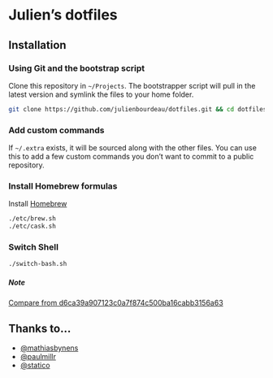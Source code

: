 # Julien’s dotfiles

## Installation

### Using Git and the bootstrap script

Clone this repository in `~/Projects`. The bootstrapper script will pull in the latest version and symlink the files to your home folder.

```bash
git clone https://github.com/julienbourdeau/dotfiles.git && cd dotfiles && bash symlink-dotfiles.sh
```


### Add custom commands

If `~/.extra` exists, it will be sourced along with the other files. You can use this to add a few custom commands you don’t want to commit to a public repository.


### Install Homebrew formulas

Install [Homebrew](http://brew.sh/)

```bash
./etc/brew.sh
./etc/cask.sh
```

### Switch Shell

```bash
./switch-bash.sh
```

##### Note

[Compare from d6ca39a907123c0a7f874c500ba16cabb3156a63](https://github.com/mathiasbynens/dotfiles/compare/d6ca39a907123c0a7f874c500ba16cabb3156a63...master)

## Thanks to…

* [@mathiasbynens](https://github.com/mathiasbynens/dotfiles/)
* [@paulmillr](https://github.com/paulmillr/dotfiles/)
* [@statico](https://github.com/statico/dotfiles/)
